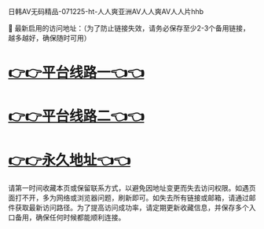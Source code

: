 日韩AV无码精品-071225-ht-人人爽亚洲AⅤ人人爽AV人人片hhb

🌟 最新启用的访问地址：（为了防止链接失效，请务必保存至少2-3个备用链接，越多越好，确保随时可用）

# [👉👉平台线路一👈👈](https://za52.run)

# [👉👉平台线路二👈👈](https://za53.run)

# [👉👉永久地址👈👈](https://za51.run)

 请第一时间收藏本页或保留联系方式，以避免因地址变更而失去访问权限。如遇页面打不开，多为网络或浏览器问题，刷新即可。如失去所有链接或邮箱，请通过邮件获取最新访问路径。为了提高访问成功率，请定期更新收藏信息，并保存多个入口备用，确保任何时候都能顺利连接。
